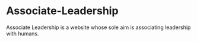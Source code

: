 # Associate-Leadership
Associate Leadership is a website whose sole aim is associating leadership with humans.
